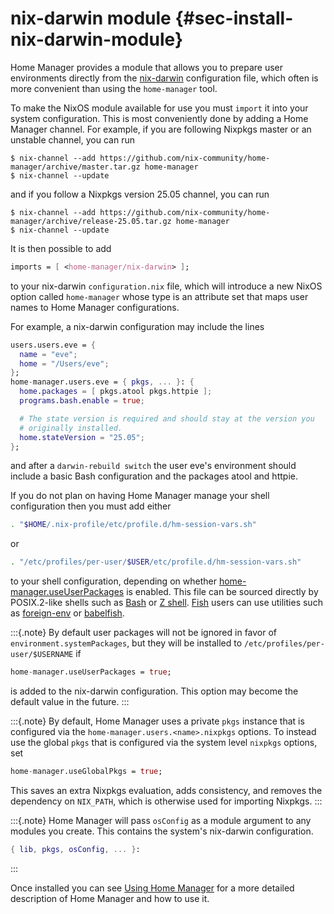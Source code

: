 # nix-darwin module {#sec-install-nix-darwin-module}

Home Manager provides a module that allows you to prepare user
environments directly from the
[nix-darwin](https://github.com/nix-darwin/nix-darwin/) configuration file,
which often is more convenient than using the `home-manager` tool.

To make the NixOS module available for use you must `import` it into
your system configuration. This is most conveniently done by adding a
Home Manager channel. For example, if you are following Nixpkgs master
or an unstable channel, you can run

``` shell
$ nix-channel --add https://github.com/nix-community/home-manager/archive/master.tar.gz home-manager
$ nix-channel --update
```

and if you follow a Nixpkgs version 25.05 channel, you can run

``` shell
$ nix-channel --add https://github.com/nix-community/home-manager/archive/release-25.05.tar.gz home-manager
$ nix-channel --update
```

It is then possible to add

``` nix
imports = [ <home-manager/nix-darwin> ];
```

to your nix-darwin `configuration.nix` file, which will introduce a new
NixOS option called `home-manager` whose type is an attribute set that
maps user names to Home Manager configurations.

For example, a nix-darwin configuration may include the lines

``` nix
users.users.eve = {
  name = "eve";
  home = "/Users/eve";
};
home-manager.users.eve = { pkgs, ... }: {
  home.packages = [ pkgs.atool pkgs.httpie ];
  programs.bash.enable = true;

  # The state version is required and should stay at the version you
  # originally installed.
  home.stateVersion = "25.05";
};
```

and after a `darwin-rebuild switch` the user eve's environment should
include a basic Bash configuration and the packages atool and httpie.

If you do not plan on having Home Manager manage your shell
configuration then you must add either

``` bash
. "$HOME/.nix-profile/etc/profile.d/hm-session-vars.sh"
```

or

``` bash
. "/etc/profiles/per-user/$USER/etc/profile.d/hm-session-vars.sh"
```

to your shell configuration, depending on whether
[home-manager.useUserPackages](#nix-darwin-opt-home-manager.useUserPackages) is enabled. This
file can be sourced directly by POSIX.2-like shells such as
[Bash](https://www.gnu.org/software/bash/) or [Z
shell](http://zsh.sourceforge.net/). [Fish](https://fishshell.com) users
can use utilities such as
[foreign-env](https://github.com/oh-my-fish/plugin-foreign-env) or
[babelfish](https://github.com/bouk/babelfish).

:::{.note}
By default user packages will not be ignored in favor of
`environment.systemPackages`, but they will be installed to
`/etc/profiles/per-user/$USERNAME` if

``` nix
home-manager.useUserPackages = true;
```

is added to the nix-darwin configuration. This option may become the
default value in the future.
:::

:::{.note}
By default, Home Manager uses a private `pkgs` instance that is
configured via the `home-manager.users.<name>.nixpkgs` options. To
instead use the global `pkgs` that is configured via the system level
`nixpkgs` options, set

``` nix
home-manager.useGlobalPkgs = true;
```

This saves an extra Nixpkgs evaluation, adds consistency, and removes
the dependency on `NIX_PATH`, which is otherwise used for importing
Nixpkgs.
:::

:::{.note}
Home Manager will pass `osConfig` as a module argument to any modules
you create. This contains the system's nix-darwin configuration.

``` nix
{ lib, pkgs, osConfig, ... }:
```
:::

Once installed you can see [Using Home Manager](#ch-usage) for a more detailed
description of Home Manager and how to use it.
